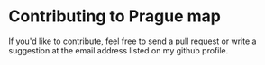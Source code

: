 # Contributing to Prague map

If you'd like to contribute, feel free to send a pull request or write a suggestion at the email address listed on my github profile.